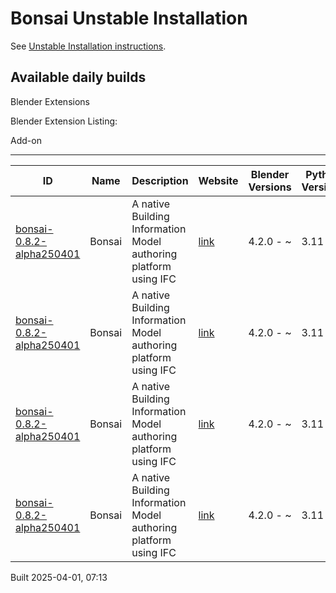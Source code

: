 # Bonsai Unstable Installation

See [Unstable Installation instructions](https://docs.bonsaibim.org/guides/development/installation.html#unstable-installation).

## Available daily builds

Blender Extensions


Blender Extension Listing:

Add-on

---

| ID | Name | Description | Website | Blender Versions | Python Versions | Platforms | Size |
| --- | --- | --- | --- | --- | --- | --- | --- |
| [bonsai-0.8.2-alpha250401](https://github.com/IfcOpenShell/IfcOpenShell/releases/download/bonsai-0.8.2-alpha2504010709/bonsai_py311-0.8.2-alpha250401-linux-x64.zip?repository=https://raw.githubusercontent.com/IfcOpenShell/bonsai_unstable_repo/main/index.json&blender_version_min=4.2.0&platforms=linux-x64&python_versions=3.11) | Bonsai | A native Building Information Model authoring platform using IFC | [link](https://bonsaibim.org/) | 4.2.0 - ~ | 3.11 | linux-x64 | 108.7MB |
| [bonsai-0.8.2-alpha250401](https://github.com/IfcOpenShell/IfcOpenShell/releases/download/bonsai-0.8.2-alpha2504010709/bonsai_py311-0.8.2-alpha250401-macos-arm64.zip?repository=https://raw.githubusercontent.com/IfcOpenShell/bonsai_unstable_repo/main/index.json&blender_version_min=4.2.0&platforms=macos-arm64&python_versions=3.11) | Bonsai | A native Building Information Model authoring platform using IFC | [link](https://bonsaibim.org/) | 4.2.0 - ~ | 3.11 | macos-arm64 | 102.6MB |
| [bonsai-0.8.2-alpha250401](https://github.com/IfcOpenShell/IfcOpenShell/releases/download/bonsai-0.8.2-alpha2504010709/bonsai_py311-0.8.2-alpha250401-windows-x64.zip?repository=https://raw.githubusercontent.com/IfcOpenShell/bonsai_unstable_repo/main/index.json&blender_version_min=4.2.0&platforms=windows-x64&python_versions=3.11) | Bonsai | A native Building Information Model authoring platform using IFC | [link](https://bonsaibim.org/) | 4.2.0 - ~ | 3.11 | windows-x64 | 82.8MB |
| [bonsai-0.8.2-alpha250401](https://github.com/IfcOpenShell/IfcOpenShell/releases/download/bonsai-0.8.2-alpha2504010709/bonsai_py311-0.8.2-alpha250401-macos-x64.zip?repository=https://raw.githubusercontent.com/IfcOpenShell/bonsai_unstable_repo/main/index.json&blender_version_min=4.2.0&platforms=macos-x64&python_versions=3.11) | Bonsai | A native Building Information Model authoring platform using IFC | [link](https://bonsaibim.org/) | 4.2.0 - ~ | 3.11 | macos-x64 | 101.0MB |

Built 2025-04-01, 07:13
